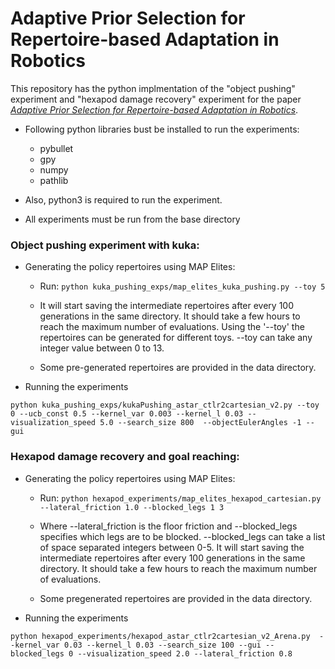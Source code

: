 # Adaptive Prior Selection for Repertoire-based Adaptation in Robotics

This repository has the python implmentation of the "object pushing" experiment and "hexapod damage recovery" experiment for the paper *[Adaptive Prior Selection for Repertoire-based Adaptation in Robotics](https://arxiv.org/abs/1907.07029)*.

* Following python libraries bust be installed to run the experiments:

    * pybullet
    * gpy
    * numpy
    * pathlib

* Also, python3 is required to run the experiment.
* All experiments must be run from the base directory 

### Object pushing experiment with kuka:

* Generating the policy repertoires using MAP Elites:

    * Run: ```python kuka_pushing_exps/map_elites_kuka_pushing.py --toy 5```

    * It will start saving the intermediate repertoires after every 100 generations in the same directory. It should take a few hours to reach the maximum number of evaluations. Using the '--toy' the repertoires can be generated for different toys.
--toy can take any integer value between 0 to 13.

    * Some pre-generated repertoires are provided in the data directory.

* Running the experiments

```python kuka_pushing_exps/kukaPushing_astar_ctlr2cartesian_v2.py --toy 0 --ucb_const 0.5 --kernel_var 0.003 --kernel_l 0.03 --visualization_speed 5.0 --search_size 800  --objectEulerAngles -1 --gui```

### Hexapod damage recovery and goal reaching:

* Generating the policy repertoires using MAP Elites:

   * Run: ```python hexapod_experiments/map_elites_hexapod_cartesian.py --lateral_friction 1.0 --blocked_legs 1 3```

   * Where --lateral_friction is the floor friction and --blocked_legs specifies which legs are to be blocked. --blocked_legs can take a list of space separated integers between 0-5. It will start saving the intermediate repertoires after every 100 generations in the same directory. It should take a few hours to reach the maximum number of evaluations.

   * Some pregenerated repertoires are provided in the data directory.

* Running the experiments

```python hexapod_experiments/hexapod_astar_ctlr2cartesian_v2_Arena.py  --kernel_var 0.03 --kernel_l 0.03 --search_size 100 --gui --blocked_legs 0 --visualization_speed 2.0 --lateral_friction 0.8```
